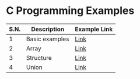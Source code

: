 # C Programming Examples

| S.N. | Description    | Example Link               |
| ---- | -------------- | -------------------------- |
| 1    | Basic examples | [Link](examples)           |
| 2    | Array          | [Link](chapters/array)     |
| 3    | Structure      | [Link](chapters/structure) |
| 4    | Union          | [Link](chapters/union)     |
